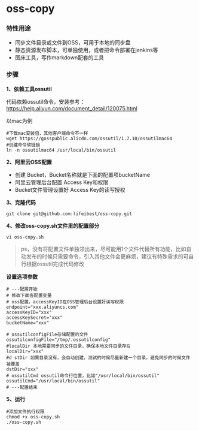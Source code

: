 # oss-copy

### 特性用途

- 同步文件目录或文件到OSS，可用于本地的同步盘
- 静态资源发布脚本，可单独使用，或者把命令部署在jenkins等
- 图床工具，写作markdown配套的工具


### 步骤
**1、依赖工具ossutil**

代码依赖ossutil命令，安装参考：<https://help.aliyun.com/document_detail/120075.html>

以mac为例
```
#下载mac安装包，其他客户端命令不一样
wget https://gosspublic.alicdn.com/ossutil/1.7.10/ossutilmac64
#创建命令软链接
ln -n ossutilmac64 /usr/local/bin/ossutil
```

**2、阿里云OSS配置**
- 创建 Bucket，Bucket名称就是下面的配置项bucketName
- 阿里云管理后台配置 Access Key和权限
- Bucket文件管理设置好 Access Key的读写授权


**3、克隆代码**
```
git clone git@github.com:lifeibest/oss-copy.git
```

**4、修改oss-copy.sh文件里的配置部分**
```
vi oss-copy.sh
```
> ps，没有将配置文件单独领出来，尽可能用1个文件代替所有功能，比如自动发布的时候只需要命令，引入其他文件会更麻烦，建议有特殊需求的可自行根据ossutil完成代码修改

**设置选项参数**
```
# ---配置开始
# 修改下面各配置变量
# oss配置，accessKeyID在OSS管理后台设置好读写权限
endpoint="xxx.aliyuncs.com"
accessKeyID="xxx"
accessKeySecret="xxx"
bucketName="xxx"

# ossutilconfigFile存储配置的文件
ossutilconfigFile="/tmp/.ossutilconfig"
#localDir 本地需要同步的文件目录，确保本地文件目录存在
localDir="xxx"
#d stDir 如果目录没有，会自动创建，测试的时候尽量新建一个目录，避免同步的时候文件被覆盖
dstDir="xxx"
# ossutilCmd ossutil命令行位置，比如"/usr/local/bin/ossutil"
ossutilCmd="/usr/local/bin/ossutil"
# ---配置结束
```

**5、运行**
```
#添加文件执行权限
chmod +x oss-copy.sh
./oss-copy.sh
```
